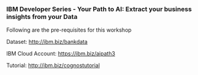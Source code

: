 ### IBM Developer Series - Your Path to AI: Extract your business insights from your Data

Following are the pre-requisites for this workshop

Dataset: http://ibm.biz/bankdata

IBM Cloud Account: https://ibm.biz/aipath3

Tutorial: http://ibm.biz/cognostutorial 
